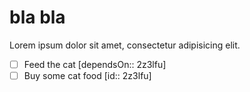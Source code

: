 # bla bla

Lorem ipsum dolor sit amet, consectetur adipisicing elit.

- [ ] Feed the cat [dependsOn:: 2z3lfu]
- [ ] Buy some cat food [id:: 2z3lfu]
